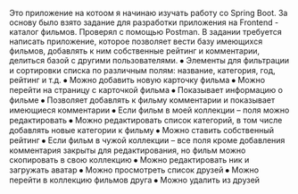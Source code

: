 Это приложение на котоом я начинаю изучать работу со Spring Boot. За основу было взято задание для разработки приложения на Frontend - каталог фильмов.
Проверял с помощью Postman. В задании требуется написать приложение, которое позволяет вести базу имеющихся фильмов,
добавлять к ним собственные рейтинг и комментарии, делиться базой с другими пользователями.
⦁	Элементы для фильтрации и сортировки списка по различным полям: название, категория, год, рейтинг и т.д.
⦁	Можно добавить новую карточку фильма
⦁	Можно перейти на страницу с карточкой фильма
⦁	Показывает информацию о фильме
⦁	Позволяет добавлять к фильму комментарии и показывает имеющиеся комментарии
⦁	Если фильм в моей коллекции – поля можно редактировать
⦁	Можно редактировать список категорий, в том числе добавлять новые категории к фильму
⦁	Можно ставить собственный рейтинг
⦁	Если фильм в чужой коллекции – все поля кроме добавления комментария закрыты для редактирования, но фильм можно скопировать в свою коллекцию
⦁	Можно редактировать ник и загружать аватар
⦁	Можно просмотреть список друзей
⦁	Можно перейти в коллекцию фильмов друга
⦁	Можно удалить из друзей

